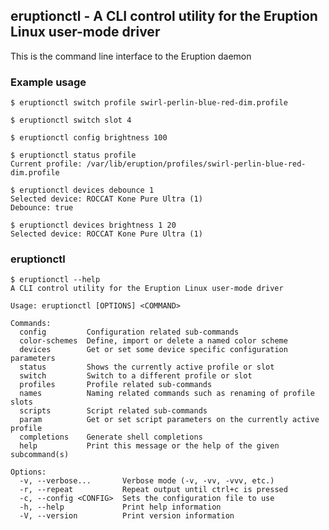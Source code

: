 ## eruptionctl - A CLI control utility for the Eruption Linux user-mode driver

This is the command line interface to the Eruption daemon

### Example usage

```shell
$ eruptionctl switch profile swirl-perlin-blue-red-dim.profile 
```

```shell
$ eruptionctl switch slot 4
```

```shell
$ eruptionctl config brightness 100
```

```shell
$ eruptionctl status profile
Current profile: /var/lib/eruption/profiles/swirl-perlin-blue-red-dim.profile
```

```shell
$ eruptionctl devices debounce 1
Selected device: ROCCAT Kone Pure Ultra (1)
Debounce: true
```

```shell
$ eruptionctl devices brightness 1 20
Selected device: ROCCAT Kone Pure Ultra (1)
```

### eruptionctl

```shell
$ eruptionctl --help
A CLI control utility for the Eruption Linux user-mode driver

Usage: eruptionctl [OPTIONS] <COMMAND>

Commands:
  config         Configuration related sub-commands
  color-schemes  Define, import or delete a named color scheme
  devices        Get or set some device specific configuration parameters
  status         Shows the currently active profile or slot
  switch         Switch to a different profile or slot
  profiles       Profile related sub-commands
  names          Naming related commands such as renaming of profile slots
  scripts        Script related sub-commands
  param          Get or set script parameters on the currently active profile
  completions    Generate shell completions
  help           Print this message or the help of the given subcommand(s)

Options:
  -v, --verbose...       Verbose mode (-v, -vv, -vvv, etc.)
  -r, --repeat           Repeat output until ctrl+c is pressed
  -c, --config <CONFIG>  Sets the configuration file to use
  -h, --help             Print help information
  -V, --version          Print version information
```
